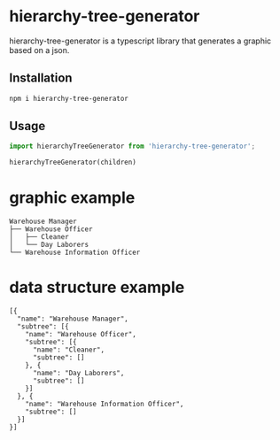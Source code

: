 # hierarchy-tree-generator
hierarchy-tree-generator is a typescript library that generates a graphic based on a json.

## Installation

```bash
npm i hierarchy-tree-generator
```
## Usage

```python
import hierarchyTreeGenerator from 'hierarchy-tree-generator';

hierarchyTreeGenerator(children)
```

# graphic example
```
Warehouse Manager
├── Warehouse Officer
│   ├── Cleaner
│   └── Day Laborers
└── Warehouse Information Officer
```

# data structure example
```
[{
  "name": "Warehouse Manager",
  "subtree": [{
    "name": "Warehouse Officer",
    "subtree": [{
      "name": "Cleaner",
      "subtree": []
    }, {
      "name": "Day Laborers",
      "subtree": []
    }]
  }, {
    "name": "Warehouse Information Officer",
    "subtree": []
  }]
}]
```